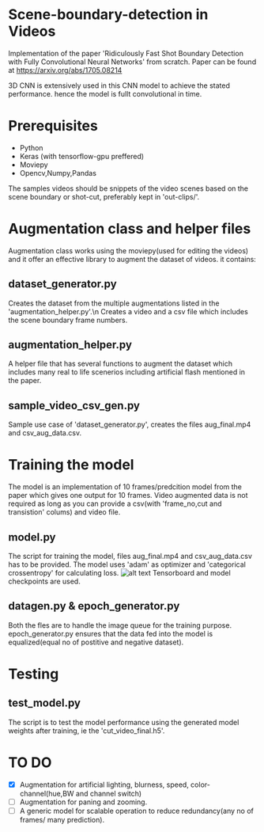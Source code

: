 # Scene-boundary-detection in Videos
Implementation of the paper 'Ridiculously Fast Shot Boundary Detection with Fully Convolutional Neural Networks' from scratch.
Paper can be found at https://arxiv.org/abs/1705.08214

3D CNN is extensively used in this CNN model to achieve the stated performance. hence the model is fullt convolutional in time.

# Prerequisites
* Python
* Keras (with tensorflow-gpu preffered)
* Moviepy
* Opencv,Numpy,Pandas

The samples videos should be snippets of the video scenes based on the scene boundary or shot-cut, preferably kept in 'out-clips/'.

# Augmentation class and helper files
  Augmentation class works using the moviepy(used for editing the videos) and it offer an effective library to augment the dataset of videos.
  it contains:
## dataset_generator.py
  Creates the dataset from the multiple augmentations listed in the 'augmentation_helper.py'.\n
  Creates a video and a csv file which includes the scene boundary frame numbers.
## augmentation_helper.py
  A helper file that has several functions to augment the dataset which includes many real to life scenerios including artificial flash mentioned in the paper.
## sample_video_csv_gen.py
  Sample use case of 'dataset_generator.py', creates the files aug_final.mp4 and csv_aug_data.csv. 

# Training the model
The model is an implementation of 10 frames/predcition model from the paper which gives one output for 10 frames.
Video augmented data is not required as long as you can provide a csv(with 'frame_no,cut and transistion' colums) and video file. 
## model.py
The script for training the model, files aug_final.mp4 and csv_aug_data.csv has to be provided. The model uses 'adam' as optimizer and 'categorical crossentropy' for calculating loss.
![alt text](https://github.com/abramjos/Scene-boundary-detection/blob/master/model.jpg)
Tensorboard and model checkpoints are used.
## datagen.py & epoch_generator.py
Both the fles are to handle the image queue for the training purpose.
epoch_generator.py ensures that the data fed into the model is equalized(equal no of postitive and negative dataset).

# Testing
## test_model.py
  The script is to test the model performance using the generated model weights after training, ie the 'cut_video_final.h5'.

# TO DO
- [X] Augmentation for artificial lighting, blurness, speed, color-channel(hue,BW and channel switch)
- [ ] Augmentation for paning and zooming.
- [ ] A generic model for scalable operation to reduce redundancy(any no of frames/ many prediction).
